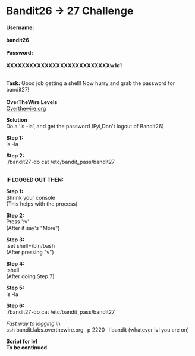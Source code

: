 # Bandit26 -> 27 Challenge

**Username:**
<br>
<br>
**bandit26**
<br>
<br>
**Password:**
<br>
<br>
**XXXXXXXXXXXXXXXXXXXXXXXXXXXw1o1**
<br>
<br>

**Task:**
Good job getting a shell! Now hurry and grab the password for bandit27!
<br>
<br>
**OverTheWire Levels**
<br>
[Overthewire.org](https://overthewire.org/wargames/bandit/bandit27.html)

**Solution**
<br>
Do a 'ls -la', and get the password (Fyi,Don't logout of Bandit26)

**Step 1:**
<br>
ls -la

**Step 2:**
<br>
./bandit27-do cat /etc/bandit_pass/bandit27
<br>
<br>

**IF LOGGED OUT THEN:**
<br>

**Step 1:**
<br>
Shrink your console
<br>
(This helps with the process)

**Step 2:**
<br>
Press ':v'
<br>
(After it say's "More")

**Step 3:**
<br>
:set shell=/bin/bash
<br>
(After pressing "v")

**Step 4:**
<br>
:shell
<br>
(After doing Step 7)


**Step 5:**
<br>
ls -la

**Step 6:**
<br>
./bandit27-do cat /etc/bandit_pass/bandit27

*Fast way to logging in:*
<br>
ssh bandit.labs.overthewire.org -p 2220 -l bandit (whatever lvl you are on)

**Script for lvl**
<br>
**To be continued**
